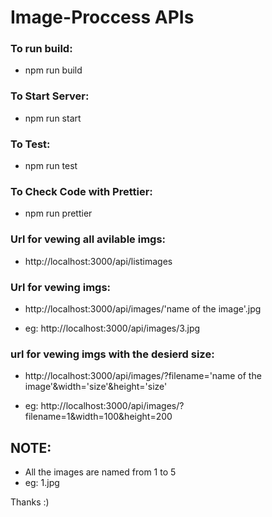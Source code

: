 # Image-Proccess APIs

### To run build:

- npm run build

### To Start Server:

- npm run start

### To Test:

- npm run test

### To Check Code with Prettier:

- npm run prettier

### Url for vewing all avilable imgs:

- http://localhost:3000/api/listimages

### Url for vewing imgs:

- http://localhost:3000/api/images/'name of the image'.jpg

- eg: http://localhost:3000/api/images/3.jpg


### url for vewing imgs with the desierd size:

- http://localhost:3000/api/images/?filename='name of the image'&width='size'&height='size'

- eg: http://localhost:3000/api/images/?filename=1&width=100&height=200

## NOTE:

- All the images are named from 1 to 5
- eg: 1.jpg 

Thanks :)